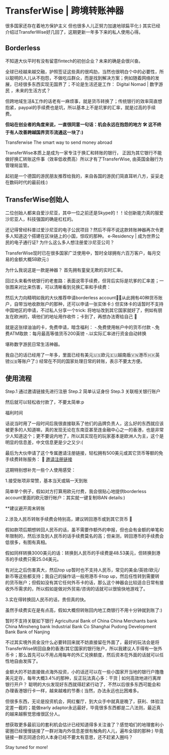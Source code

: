 # TransferWise \| 跨境转账神器

很多国家还存在着地方保护主义 但也很多人儿正努力加速地球扁平化:\) 其实已经介绍过TransferWise好几回了，这期更新一年多下来的私人使用心得。

## Borderless

不知道大伙平时有没有留意fintech的初创企业？未来的确是会很兴奋。

全球已经越来越交融，护照签证这些真的很鸡肋，当然也很明白个中的必要性，所以聪明的人儿从不抱怨，不做吃瓜群众，而是找到解决方案；例如随着网络的发展，已经很多东西实现无国界了；不论是生活还是工作： Digital Nomad \| 数字游民 ，未来的生活方式？

但跨地域生活&工作的话老有一麻烦事，就是货币转换了；传统银行的效率简直想抱紧，paypal的手续费也是坑，所以基本上不是坑爹的汇率，就是过高的手续费。

**但站在创业者的角度来说，一直很同意一句话：机会永远在抱怨的地方 🛠 这不终于有人改善跨越国界货币流通这一块了:\)**

Transferwise The smart way to send money abroad

TransferWise本质上是成为一家专注于换汇和转账的银行， 正因为其它银行不能做好换汇转账这件事（效率低收费高）所以才有了TransferWise, 由英国金融行为管理局监管。

起初是一个德国的游民朋友推荐给我的，来自各国的游民们简直耳听八方，妥妥走在数码时代的最前线:\)

## TransferWise创始人

二位创始人都来自爱沙尼亚，其中一位之前还是Skype的！！论创新能力真的服爱沙尼亚人，科技强国的确是杠杠的。

还记得曾经科普过爱沙尼亚的电子公民项目？然后不得不说这款转账神器再次令更多人知道这个搭建在区块链上的小国，惊叹的那种。 e-Residency \| 成为世界公民的电子通行证? 为什么这么多人想注册爱沙尼亚公司？

TransferWise现时已在很多国家广泛使用中，暂时全球拥有六百万客户，每月交易的金额大概5B欧元:\)

为什么我说这是一款是神器？ 首先拥有童叟无欺的实时汇率。

回过头来看传统银行的老套路：表面说零手续费，但背后实际是坑爹的汇率差；一张图来对比来伤害，可以清晰看到兑换汇率和手续费：

然后大力向精明如我的大伙推荐申请borderless account✌🏽从此拥有40种货币账户，自带当地收款账户的那种，还可以申请一张实体卡:\) 但实体卡的话暂时不支持中国地区的申请，不过私人分享一个trick: 将地址改到其它国家就好了，例如有朋友在欧洲的，填他们的地址用作收件；卡到了，再想办法寄给自己 🌟

就是这张绿油油的卡，免费申请，暗含福利： -.免费使用帐户中的货币付款 -.免费ATM取款：每月最高等值货币200英镑 -.以实际汇率进行资金自动转换

堪称数字游民日常生活神器。

我自己的话已经用了一年多，里面已经有美元🇺🇸欧元🇪🇺越南盾🇻🇳港币🇭🇰英镑🇬🇧等账户了:\) 经常在不同的国家处理日常的转账，表示不要太方便。

## 使用流程

Step.1 通过邀请链接先进行注册 Step.2 简单认证身份 Step.3 关联相关银行账户

然后就可以轻松收付款了，不要太简单:p

福利时间

话说当时用了一段时间后我很直接联系了他们的品牌负责人，这么好的东西就应该被更多的人知道嘛，真的发现无论在东南亚甚至连金融中心之一的香港，也是非常少人知道这个；更不要说内地了，所以其实现在的玩家基本是欧洲人为主，这个是明显的信息差，中文信息更是少之又少:\(

最后为大伙申请了这个专属邀请注册链接，轻松拥有500美元或其它货币等额的免手续费转账服务： 🔗 [邀请注册链接](https://prf.hn/click/camref:1011l7t28//adref:A)

这期特别想补充一些个人使用感受：

1.接受账项非常赞，基本当天或隔一天到账

简单举个例子，假如对方打算用欧元付费，我会很贴心地提供borderless account里面的欧元银行帐户：其实就一键复制IBAN details:\)

\*\*建议避开周末转账

2.涉及人民币转账手续费会特别高，建议转回港币或到其它货币 🌟

假如款项后期想转回人民币的话，虽不需要作额外的申报，但也会有金额的单笔和年限制的，然后涉及到人民币的话手续费莫名的高；但亲测，转回港币的手续费会低很多，有图有真相。

假如同样转换3000美元的话：转换到人民币的手续费是48.53美元，但转换到港币的手续费只需25.04美元。

有对比之后伤害真大，然后top up暂时也不支持人民币，常见的美金/英镑/欧元/新币等这些都支持；我自己的操作话一般用港币卡top up，然后任性转到需要转的货币账户；但假如没有其它任何外币卡的话，那么这个神器会比较适合日常有接收外币需求的，所以假如是做对外贸易/咨询的话就可以很愉快地游戏了。

3.实在得转换回人民币的话，贵但真的快。

虽然手续费实在是有点高，假如大概但转账回内地工商银行不用十分钟就到账了:\)

暂时不支持关联如下银行 Agricultural Bank of China China Merchants bank China Minsheng bank Industrial Bank Co Shanghai Pudong Development Bank Bank of Nanjing

不过其实境外资金没什么必要转回来就不妨直接留在外面了，最好的玩法会是将TransferWise转回自身的香港/其它国家的银行账户，所以我建议人手得有一张外币卡；那么首先可以不用占用每年的外汇兑换额度，然后资本在外面的话就可以任性地自由发挥了。

金额大的不妨直接做点海外投资，小的话还可以在一些小国家开当地的银行户撸撸美元定存，每年大概3.4%的那种，反正玩法真心多：干货 \| 如何高效地进行离岸银行开户？ 聪明的大伙发现好东西就得赶紧行动了，不然以后很多东西可能会和办理香港银行卡一样，越来越难的节奏:\( 当然，办法永远也比困难多。

但很多东西，无论是投资机会，网红餐厅，到大众手中就真是晚了，获利、体验注定差一截的；能做early adaptor永远最好，毕竟很多东西都是二八法则，最近真的越来越察觉思维很区分人。

想获取更多最前沿的套利机会估计已经知道得多关注谁了？感觉咱们的地理套利小密圈已经慢慢链接了一群对海内外信息差很有触角的人儿，遍布全球的那种:\) 毕竟链接一群志同道合的人本身已经不要太有意思，还不赶紧入圈吗？ 

Stay tuned for more!




